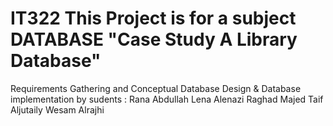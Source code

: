 # IT322 This Project is for a subject DATABASE "Case Study A Library Database"
Requirements Gathering and Conceptual Database Design & Database implementation 
by sudents :
Rana Abdullah
Lena Alenazi
Raghad Majed 
Taif Aljutaily
Wesam Alrajhi
